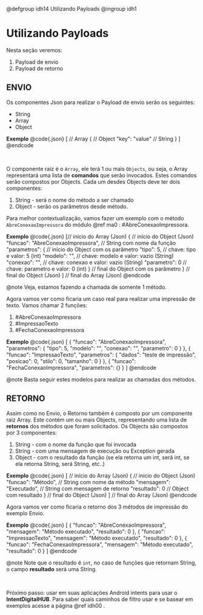 @defgroup idh14 Utilizando Payloads
@ingroup idh1

# Utilizando Payloads

Nesta seção veremos:
   1. Payload de envio
   2. Payload de retorno

## ENVIO

Os componentes Json para realizar o Payload de envio serão os seguintes:
   * String
   * Array
   * Object

**Exemplo**
@code{.json}
[                       // Array
    {                   // Object
        "key": "value"  // String
    }
]
@endcode

<br>

O componente raiz é o `Array`, ele terá 1 ou mais `Objects`, ou seja, o Array representará uma lista de **comandos** que serão invocados. Estes comandos serão compostos por Objects. Cada um desdes Objects deve ter dois componentes:
   1. String - será o nome do método a ser chamado
   2. Object - serão os parâmetros desde método.   

Para melhor contextualização, vamos fazer um exemplo com o método `AbreConexaoImpressora` do módulo @ref ma0 : #AbreConexaoImpressora.

**Exemplo**
@code{.json}
[// início do Array (Json)
    {                                       // início do Object (Json) 
        "funcao": "AbreConexaoImpressora",  // String com nome da função 
        "parametros": {                     // início do Object com os parâmetro 
            "tipo": 5,                      // chave: tipo e valor: 5 (int)
            "modelo": "",                   // chave: modelo e valor: vazio (String) 
            "conexao": "",                  // chave: conexao e valor: vazio (String) 
            "parametro": 0                  // chave: parametro e valor: 0 (int) 
        }                                   // final do Object com os parâmetro 
    }                                       // final do Object (Json) 
]                                           // final do Array (Json)
@endcode

@note Veja, estamos fazendo a chamada de somente 1 método.

Agora vamos ver como ficaria um caso real para realizar uma impressão de texto. Vamos chamar 2 funções:
   1. #AbreConexaoImpressora
   2. #ImpressaoTexto
   3. #FechaConexaoImpressora

**Exemplo**
@code{.json}
[ 
    { 
        "funcao": "AbreConexaoImpressora", 
        "parametros": { 
            "tipo": 5, 
            "modelo": "", 
            "conexao": "", 
            "parametro": 0 
    } 
    }, 
    { 
        "funcao": "ImpressaoTexto", 
        "parametros": { 
            "dados": "teste de impressão", 
            "posicao": 0, 
            "stilo": 0, 
            "tamanho": 0 
    } 
    }, 
    { 
        "funcao": "FechaConexaoImpressora", 
        "parametros": {} 
    } 
]
@endcode

@note Basta seguir estes modelos para realizar as chamadas dos métodos.

## RETORNO

Assim como no Envio, o Retorno também é composto por um componente raiz Array. Este contém um ou mais Objects, representando uma lista de **retornos** dos métodos que foram solicitados. 
Os Objects são compostos por 3 componentes:
   1. String - com o nome da função que foi invocada
   2. String - com uma mensagem de execução ou Exception gerada
   3. Object - com o resultado da função (se ela retorna um int, será int, se ela retorna String, será String, etc..)

**Exemplo**
@code{.json}
[                                   // início do Array (Json)
    {                               // início do Object (Json) 
        "funcao": "Método",         // String com nome da método 
        "mensagem": "Executado”,    // String com mensagem de retorno 
        "resultado": 0              // Object com resultado 
    }                               // final do Object (Json) 
]                                   // final do Array (Json) 
@endcode

Agora vamos ver como ficaria o retorno dos 3 métodos de impressão do exemplo Envio.

**Exemplo**
@code{.json}
[
    { 
        "funcao": "AbreConexaoImpressora", 
        "mensagem": "Método executado", 
        "resultado": 0 
    }, 
    { 
        "funcao": "ImpressaoTexto", 
        "mensagem": "Método executado", 
        "resultado": 0 
    }, 
    { 
        "funcao": "FechaConexaoImpressora", 
        "mensagem": "Método executado", 
        "resultado": 0 
    } 
]
@endcode

@note Note que o resultado é `int`, no caso de funções que retornam String, o campo **resultado** será uma String.

<br>

Próximo passo: usar em suas aplicações Android intents para usar o **IntentDigitalHUB**. Para saber quais caminhos de filtro usar e se basear em exemplos acesse a página @ref idh00 .